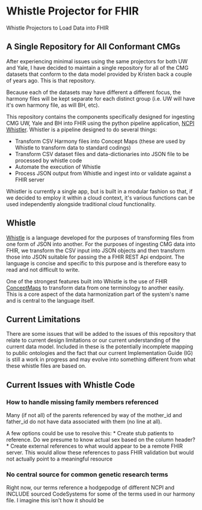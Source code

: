 # Whistle Projector for FHIR
Whistle Projectors to Load Data into FHIR

## A Single Repository for All Conformant CMGs
After experiencing minimal issues using the same projectors for both UW and Yale, I have decided to maintain a single repository for all of the CMG datasets that conform to the data model provided by Kristen back a couple of years ago. This is that repository. 

Because each of the datasets may have different a different focus, the harmony files will be kept separate for each distinct group (i.e. UW will have it's own harmony file, as will  BH, etc).

This repository contains the components specifically designed for ingesting CMG UW, Yale and BH into FHIR using the python pipeline application, [NCPI Whistler](https://github.com/NIH-NCPI/ncpi-whistler). Whistler is a pipeline designed to do several things:
* Transform CSV Harmony files into Concept Maps (these are used by Whistle to transform data to standard codings)
* Transform CSV dataset files and data-dictionaries into JSON file to be processed by whistle code
* Automate the execution of Whistle
* Process JSON output from Whistle and ingest into or validate against a FHIR server

Whistler is currently a single app, but is built in a modular fashion so that, if we decided to employ it within a cloud context, it's various functions can be used independently alongside traditional cloud functionality. 

## Whistle
[Whistle](https://github.com/GoogleCloudPlatform/healthcare-data-harmonization) is a language developed for the purposes of transforming files from one form of JSON into another. For the purposes of ingesting CMG data into FHIR, we transform the CSV input into JSON objects and then transform those into JSON suitable for passing the a FHIR REST Api endpoint. The language is concise and specific to this purpose and is therefore easy to read and not difficult to write. 

One of the strongest features built into Whistle is the use of FHIR [ConceptMaps](http://hl7.org/fhir/R4/conceptmap.html) to transform data from one terminology to another easily. This is a core aspect of the data harmonization part of the system's name and is central to the language itself. 

## Current Limitations
There are some issues that will be added to the issues of this repository that relate to current design limitations or our current understanding of the current data model. Included in these is the potentially incomplete mapping to public ontologies and the fact that our current Implementation Guide (IG) is still a work in progress and may evolve into something different from what these whistle files are based on. 

## Current Issues with Whistle Code
### How to handle missing family members referenced
Many (if not all) of the parents referenced by way of the mother_id and father_id do not have data associated with them (no line at all). 

A few options could be use to resolve this: 
	* Create stub patients to reference. Do we presume to know actual sex based on the column header?
	* Create external references to what would appear to be a remote FHIR server. This would allow these references to pass FHIR validation but would not actually point to a meaningful resource

### No central source for common genetic research terms
Right now, our terms reference a hodgepodge of different NCPI and INCLUDE sourced CodeSystems for some of the terms used in our harmony file. I imagine this isn't how it should be 
